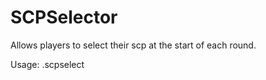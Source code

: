 # SCPSelector

Allows players to select their scp at the start of each round.

Usage: .scpselect <scp-number>
